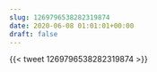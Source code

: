 ```yaml
---
slug: 1269796538282319874
date: 2020-06-08 01:01:01+00:00
draft: false
---
```


{{< tweet 1269796538282319874 >}}
